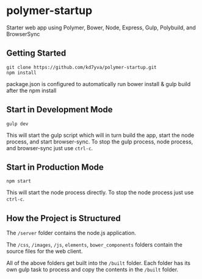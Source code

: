 # polymer-startup
Starter web app using Polymer, Bower, Node, Express, Gulp, Polybuild, and BrowserSync

## Getting Started
```
git clone https://github.com/kd7yva/polymer-startup.git
npm install
```
package.json is configured to automatically run bower install & gulp build after the npm install

## Start in Development Mode
```
gulp dev
```
This will start the gulp script which will in turn build the app, start the node process, and start browser-sync.  To stop the gulp process, node process, and browser-sync just use `ctrl-c`.

## Start in Production Mode
```
npm start
```
This will start the node process directly.  To stop the node process just use `ctrl-c`.

## How the Project is Structured
The `/server` folder contains the node.js application.

The `/css`, `/images`, `/js`, `elements`, `bower_components` folders contain the source files for the web client.

All of the above folders get built into the `/built` folder.  Each folder has its own gulp task to process and copy the contents in the `/built` folder.
